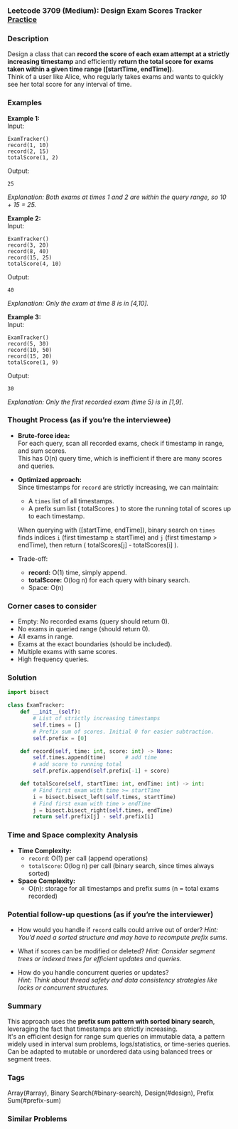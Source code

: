 ### Leetcode 3709 (Medium): Design Exam Scores Tracker [Practice](https://leetcode.com/problems/design-exam-scores-tracker)

### Description  
Design a class that can **record the score of each exam attempt at a strictly increasing timestamp** and efficiently **return the total score for exams taken within a given time range \([startTime, endTime]\)**.  
Think of a user like Alice, who regularly takes exams and wants to quickly see her total score for any interval of time.

### Examples  

**Example 1:**  
Input:  
```
ExamTracker()
record(1, 10)
record(2, 15)
totalScore(1, 2)
```
Output:  
```
25
```
*Explanation: Both exams at times 1 and 2 are within the query range, so 10 + 15 = 25.*

**Example 2:**  
Input:  
```
ExamTracker()
record(3, 20)
record(8, 40)
record(15, 25)
totalScore(4, 10)
```
Output:  
```
40
```
*Explanation: Only the exam at time 8 is in [4,10].*

**Example 3:**  
Input:  
```
ExamTracker()
record(5, 30)
record(10, 50)
record(15, 20)
totalScore(1, 9)
```
Output:  
```
30
```
*Explanation: Only the first recorded exam (time 5) is in [1,9].*

### Thought Process (as if you’re the interviewee)  
- **Brute-force idea:**  
  For each query, scan all recorded exams, check if timestamp in range, and sum scores.  
  This has O(n) query time, which is inefficient if there are many scores and queries.

- **Optimized approach:**  
  Since timestamps for `record` are strictly increasing, we can maintain:
  - A `times` list of all timestamps.
  - A prefix sum list \( totalScores \) to store the running total of scores up to each timestamp.
  
  When querying with \([startTime, endTime]\), binary search on `times` finds indices `i` (first timestamp ≥ startTime) and `j` (first timestamp > endTime), then return \( totalScores[j] - totalScores[i] \).

- Trade-off:  
  - **record:** O(1) time, simply append.
  - **totalScore:** O(log n) for each query with binary search.
  - Space: O(n)

### Corner cases to consider  
- Empty: No recorded exams (query should return 0).
- No exams in queried range (should return 0).
- All exams in range.
- Exams at the exact boundaries (should be included).
- Multiple exams with same scores.
- High frequency queries.

### Solution

```python
import bisect

class ExamTracker:
    def __init__(self):
        # List of strictly increasing timestamps
        self.times = []
        # Prefix sum of scores. Initial 0 for easier subtraction.
        self.prefix = [0]

    def record(self, time: int, score: int) -> None:
        self.times.append(time)      # add time
        # add score to running total
        self.prefix.append(self.prefix[-1] + score)

    def totalScore(self, startTime: int, endTime: int) -> int:
        # Find first exam with time >= startTime
        i = bisect.bisect_left(self.times, startTime)
        # Find first exam with time > endTime
        j = bisect.bisect_right(self.times, endTime)
        return self.prefix[j] - self.prefix[i]
```

### Time and Space complexity Analysis  

- **Time Complexity:**
  - `record`: O(1) per call (append operations)
  - `totalScore`: O(log n) per call (binary search, since times always sorted)
- **Space Complexity:**
  - O(n): storage for all timestamps and prefix sums (n = total exams recorded)

### Potential follow-up questions (as if you’re the interviewer)  

- How would you handle if `record` calls could arrive out of order?
  *Hint: You’d need a sorted structure and may have to recompute prefix sums.*

- What if scores can be modified or deleted?
  *Hint: Consider segment trees or indexed trees for efficient updates and queries.*

- How do you handle concurrent queries or updates?  
  *Hint: Think about thread safety and data consistency strategies like locks or concurrent structures.*

### Summary
This approach uses the **prefix sum pattern with sorted binary search**, leveraging the fact that timestamps are strictly increasing.  
It's an efficient design for range sum queries on immutable data, a pattern widely used in interval sum problems, logs/statistics, or time-series queries.  
Can be adapted to mutable or unordered data using balanced trees or segment trees.

### Tags
Array(#array), Binary Search(#binary-search), Design(#design), Prefix Sum(#prefix-sum)

### Similar Problems
